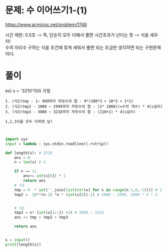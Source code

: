 # 문제: 수 이어쓰기1-(1)
https://www.acmicpc.net/problem/1748

시간 제한: 0.5초 -> 즉, 단순히 모두 더해서 풀면 시간초과가 난다는 뜻 -> 식을 세우자!  
수의 자리수 구하는 식을 조건에 맞게 세워서 풀면 되는 조금만 생각하면 되는 구현문제이다.

# 풀이
ex) s = '3210'이라 가정
```
1. (식1)tmp - 1~ 999까지 자릿수의 합 - 9*(100*3 + 10*2 + 1*1)
2. (식2)tmp2 - 1000 ~ 2999까지 자릿수의 합 - (2* 1000)(=수의 개수) * 4(s길이) 
3. (식3)tmp3 - 3000 ~ 3210까지 자릿수의 합 - (210+1) * 4(s길이)

1,2,3식을 모두 더하면 답!
```
``` python


import sys
input = lambda : sys.stdin.readline().rstrip()

def length(s): # 3210
    ans = 0
    n = len(s) # 4

    if n == 1:
        ans+= int(s[0]) * 1
        return ans
    # 식1
    tmp = 9  * int(''.join(list(str(x) for x in range(n-1,0,-1)))) # 1~999
    tmp2 =  10**(n-1) *n * (int(s[0])-1) # 1000 ~ 2999, 1000 * 4 * 2


    # 식2
    tmp3 = n* (int(s[1::]) +1) # 3000 ~ 3210
    ans += tmp + tmp2 + tmp3

    return ans


s = input()
print(length(s))
```
